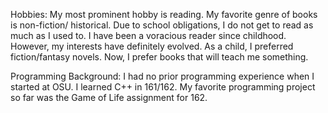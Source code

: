 Hobbies:
My most prominent hobby is reading. My favorite genre of books is non-fiction/ historical.  Due to school obligations, I do not get to read as much as I used to.  I have been a voracious reader since childhood.  However, my interests have definitely evolved.  As a child, I preferred fiction/fantasy novels.  Now, I prefer books that will teach me something.

Programming Background:
I had no prior programming experience when I started at OSU. I learned C++ in 161/162.  My favorite programming project so far was the Game of Life assignment for 162.  
